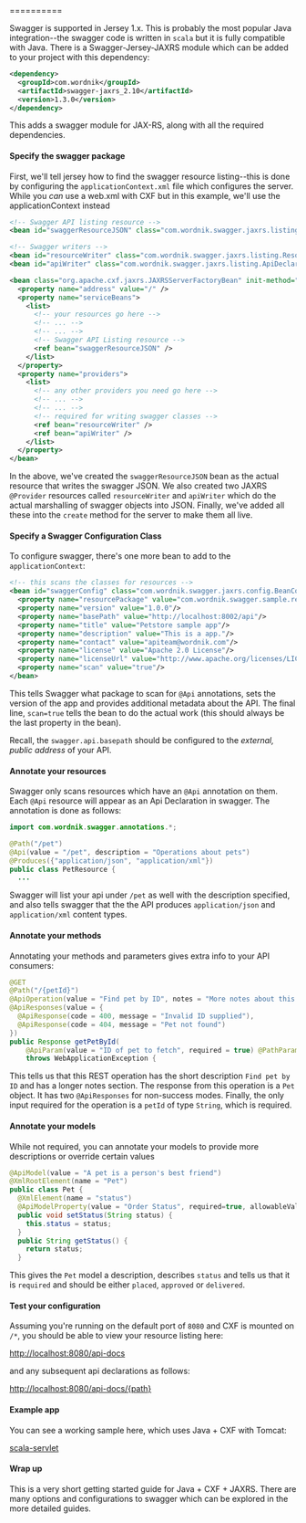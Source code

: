 ==========

Swagger is supported in Jersey 1.x.  This is probably the most popular Java integration--the swagger code is written in `scala` but it is fully compatible with Java.  There is a Swagger-Jersey-JAXRS module which can be added to your project with this dependency:

```xml
<dependency>
  <groupId>com.wordnik</groupId>
  <artifactId>swagger-jaxrs_2.10</artifactId>
  <version>1.3.0</version>
</dependency>
```

This adds a swagger module for JAX-RS, along with all the required dependencies.

#### Specify the swagger package

First, we'll tell jersey how to find the swagger resource listing--this is done by configuring the `applicationContext.xml` file which configures the server.  While you _can_ use a web.xml with CXF but in this example, we'll use the applicationContext instead

```xml
<!-- Swagger API listing resource -->
<bean id="swaggerResourceJSON" class="com.wordnik.swagger.jaxrs.listing.ApiListingResourceJSON" />

<!-- Swagger writers -->
<bean id="resourceWriter" class="com.wordnik.swagger.jaxrs.listing.ResourceListingProvider" />
<bean id="apiWriter" class="com.wordnik.swagger.jaxrs.listing.ApiDeclarationProvider" />

<bean class="org.apache.cxf.jaxrs.JAXRSServerFactoryBean" init-method="create">
  <property name="address" value="/" />
  <property name="serviceBeans">
    <list>
      <!-- your resources go here -->
      <!-- ... -->
      <!-- ... -->
      <!-- Swagger API Listing resource -->
      <ref bean="swaggerResourceJSON" />
    </list>
  </property>
  <property name="providers">
    <list>
      <!-- any other providers you need go here -->
      <!-- ... -->
      <!-- ... -->
      <!-- required for writing swagger classes -->
      <ref bean="resourceWriter" />
      <ref bean="apiWriter" />
    </list>
  </property>
</bean>
```

In the above, we've created the `swaggerResourceJSON` bean as the actual resource that writes the swagger JSON.  We also created two JAXRS `@Provider` resources called `resourceWriter` and `apiWriter` which do the actual marshalling of swagger objects into JSON.  Finally, we've added all these into the `create` method for the server to make them all live.

#### Specify a Swagger Configuration Class

To configure swagger, there's one more bean to add to the `applicationContext`:

```xml
<!-- this scans the classes for resources -->
<bean id="swaggerConfig" class="com.wordnik.swagger.jaxrs.config.BeanConfig">
  <property name="resourcePackage" value="com.wordnik.swagger.sample.resource"/>
  <property name="version" value="1.0.0"/>
  <property name="basePath" value="http://localhost:8002/api"/>
  <property name="title" value="Petstore sample app"/>
  <property name="description" value="This is a app."/>
  <property name="contact" value="apiteam@wordnik.com"/>
  <property name="license" value="Apache 2.0 License"/>
  <property name="licenseUrl" value="http://www.apache.org/licenses/LICENSE-2.0.html"/>
  <property name="scan" value="true"/>
</bean>
```

This tells Swagger what package to scan for `@Api` annotations, sets the version of the app and provides additional metadata about the API.  The final line, `scan=true` tells the bean to do the actual work (this should always be the last property in the bean).

Recall, the `swagger.api.basepath` should be configured to the _external, public address_ of your API.

#### Annotate your resources

Swagger only scans resources which have an `@Api` annotation on them.  Each `@Api` resource will appear as an Api Declaration in swagger.  The annotation is done as follows:

```java
import com.wordnik.swagger.annotations.*;

@Path("/pet")
@Api(value = "/pet", description = "Operations about pets")
@Produces({"application/json", "application/xml"})
public class PetResource {
  ...
```

Swagger will list your api under `/pet` as well with the description specified, and also tells swagger that the the API produces `application/json` and `application/xml` content types.

#### Annotate your methods

Annotating your methods and parameters gives extra info to your API consumers:

```java
@GET
@Path("/{petId}")
@ApiOperation(value = "Find pet by ID", notes = "More notes about this method", response = Pet.class)
@ApiResponses(value = {
  @ApiResponse(code = 400, message = "Invalid ID supplied"),
  @ApiResponse(code = 404, message = "Pet not found") 
})
public Response getPetById(
    @ApiParam(value = "ID of pet to fetch", required = true) @PathParam("petId") String petId)
    throws WebApplicationException {
```

This tells us that this REST operation has the short description `Find pet by ID` and has a longer notes section.  The response from this operation is a `Pet` object.  It has two `@ApiResponses` for non-success modes.  Finally, the only input required for the operation is a `petId` of type `String`, which is required.

#### Annotate your models

While not required, you can annotate your models to provide more descriptions or override certain values

```java
@ApiModel(value = "A pet is a person's best friend")
@XmlRootElement(name = "Pet")
public class Pet {
  @XmlElement(name = "status")
  @ApiModelProperty(value = "Order Status", required=true, allowableValues = "placed,approved,delivered")
  public void setStatus(String status) {
    this.status = status;
  }
  public String getStatus() {
    return status;
  }
```

This gives the `Pet` model a description, describes `status` and tells us that it is `required` and should be either `placed`, `approved` or `delivered`.

#### Test your configuration

Assuming you're running on the default port of `8080` and CXF is mounted on `/*`, you should be able to view your resource listing here:

[http://localhost:8080/api-docs](http://localhost:8080/api-docs)

and any subsequent api declarations as follows:

[http://localhost:8080/api-docs/{path}](http://localhost:8080/api-docs/{path})

#### Example app

You can see a working sample here, which uses Java + CXF with Tomcat:

[scala-servlet](https://github.com/wordnik/swagger-core/blob/master/samples/java-jaxrs-cxf)

#### Wrap up

This is a very short getting started guide for Java + CXF + JAXRS.  There are many options and configurations to swagger which can be explored in the more detailed guides.